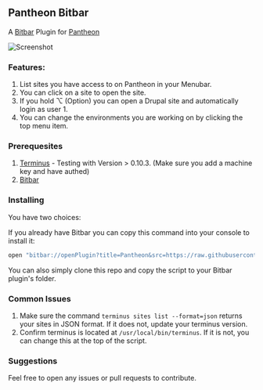 ## Pantheon Bitbar


A [Bitbar](https://getbitbar.com/) Plugin for [Pantheon](https://pantheon.io/)


![Screenshot](https://i.imgur.com/JQO5Eh3.png)

### Features: 

1. List sites you have access to on Pantheon in your Menubar.
2. You can click on a site to open the site.
3. If you hold ⌥ (Option) you can open a Drupal site and automatically login as user 1.
4. You can change the environments you are working on by clicking the top menu item.


### Prerequesites

1. [Terminus](https://github.com/pantheon-systems/terminus/) - Testing with Version > 0.10.3. (Make sure you add a machine key and have authed)
2. [Bitbar](https://getbitbar.com/)


### Installing

You have two choices:

If you already have Bitbar you can copy this command into your console to install it:
```bash
open "bitbar://openPlugin?title=Pantheon&src=https://raw.githubusercontent.com/derimagia/pantheon-bitbar/master/pantheon-list-sites.1h.php"
```

You can also simply clone this repo and copy the script to your Bitbar plugin's folder.

### Common Issues

1. Make sure the command `terminus sites list --format=json` returns your sites in JSON format. If it does not, update your terminus version.
2. Confirm terminus is located at `/usr/local/bin/terminus`. If it is not, you can change this at the top of the script.

### Suggestions

Feel free to open any issues or pull requests to contribute.
